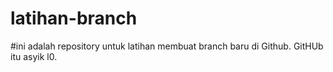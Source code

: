 # latihan-branch
#ini adalah repository untuk latihan membuat branch baru di Github.
GitHUb itu asyik l0.
